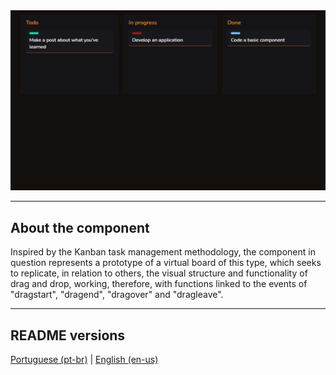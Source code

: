 <div align="center">
  <img src="./.github/demo.png" />
</div>

<hr>

## About the component

<p>
  Inspired by the Kanban task management methodology, the component in question represents a prototype of a virtual board of this type, which seeks to replicate, in relation to others, the visual structure and functionality of drag and drop, working, therefore, with functions linked to the events of "dragstart", "dragend", "dragover" and "dragleave".
</p>

<hr>

## README versions

<div>
  <a href="https://github.com/ThiagoBrito-Dev/handling-drag-and-drop-events/blob/main/README.md">
    Portuguese (pt-br)</a>
  |   
  <a href="https://github.com/ThiagoBrito-Dev/handling-drag-and-drop-events/blob/main/README-en.md">
    English (en-us)</a>
</div>
